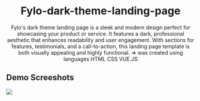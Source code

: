 <h1 align="center">Fylo-dark-theme-landing-page</h1>
<p align="center">Fylo's dark theme landing page is a sleek and modern design perfect for showcasing your product or service. It features a dark, professional aesthetic that enhances readability and user engagement. With sections for features, testimonials, and a call-to-action, this landing page template is both visually appealing and highly functional. => was created using languages HTML CSS VUE.JS</p>

<h2>Demo Screeshots</h2>
<img src="https://github.com/the-artist-web/Fylo-dark-theme-landing-page/assets/162612001/db1de8f4-2bee-422f-b1f0-0c92425b2032">
